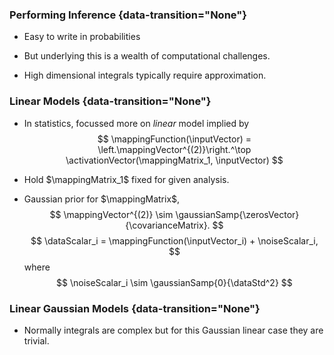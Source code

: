 ### Performing Inference {data-transition="None"}

* Easy to write in probabilities

* But underlying this is a wealth of computational challenges.

* High dimensional integrals typically require approximation.

### Linear Models {data-transition="None"}

* In statistics, focussed more on *linear* model implied by 
    $$
    \mappingFunction(\inputVector) = \left.\mappingVector^{(2)}\right.^\top \activationVector(\mappingMatrix_1, \inputVector)
    $$

* Hold $\mappingMatrix_1$ fixed for given analysis.

* Gaussian prior for $\mappingMatrix$,
    $$
    \mappingVector^{(2)} \sim \gaussianSamp{\zerosVector}{\covarianceMatrix}.
    $$
    $$
    \dataScalar_i = \mappingFunction(\inputVector_i) + \noiseScalar_i,
    $$
    where 
    $$
    \noiseScalar_i \sim \gaussianSamp{0}{\dataStd^2}
    $$
 
### Linear Gaussian Models {data-transition="None"}

* Normally integrals are complex but for this Gaussian linear case they are trivial.

